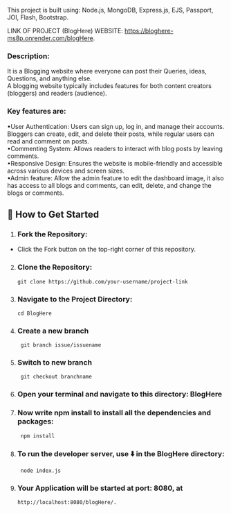 This project is built using: Node.js, MongoDB, Express.js, EJS, Passport, JOI, Flash, Bootstrap.

LINK OF PROJECT (BlogHere) WEBSITE: https://bloghere-ms8p.onrender.com/blogHere.

 ### Description:
  It is a Blogging website where everyone can post their Queries, ideas, Questions, and anything else.<br>
  A blogging website typically includes features for both content creators (bloggers) and readers
  (audience).
  
 ### Key features are:
  •User Authentication: Users can sign up, log in, and manage their accounts. Bloggers can create,
    edit, and delete their posts, while regular users can read and comment on posts.<br>
  •Commenting System: Allows readers to interact with blog posts by leaving comments.<br>
  •Responsive Design: Ensures the website is mobile-friendly and accessible across various devices and
    screen sizes.<br>
  •Admin feature: Allow the admin feature to edit the dashboard image, it also has access to all blogs and
    comments, can edit, delete, and change the blogs or comments. <br>


## 🚀 How to Get Started

1. ### Fork the Repository:

  - Click the Fork button on the top-right corner of this repository.

2. ###  Clone the Repository:

      `git clone https://github.com/your-username/project-link`
   

4. ### Navigate to the Project Directory:

       cd BlogHere

5. ### Create a new branch

        git branch issue/issuename

6. ### Switch to new branch
        git checkout branchname

7. ### Open your terminal and navigate to this directory: BlogHere
8. ### Now write npm install to install all the dependencies and packages:
        npm install
9. ### To run the developer server, use ⬇️ in the BlogHere directory:
        node index.js

10. ### Your Application will be started at port: 8080, at
        http://localhost:8080/blogHere/.
